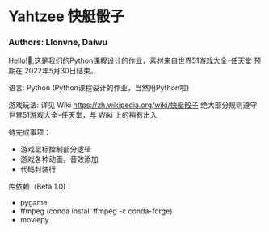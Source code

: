 # Yahtzee 快艇骰子

### Authors: Llonvne, Daiwu

Hello!🥳,这是我们的Python课程设计的作业，素材来自世界51游戏大全-任天堂 预期在 2022年5月30日结束。

语言: Python (Python课程设计的作业，当然用Python啦)

游戏玩法: 详见 Wiki https://zh.wikipedia.org/wiki/快艇骰子
绝大部分规则遵守 世界51游戏大全-任天堂，与 Wiki 上的稍有出入

待完成事项：

* 游戏鼠标控制部分逻辑
* 游戏各种动画，音效添加
* 代码封装行

库依赖（Beta 1.0)：

* pygame
* ffmpeg (conda install ffmpeg -c conda-forge)
* moviepy

